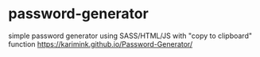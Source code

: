 # password-generator
simple password generator using SASS/HTML/JS with "copy to clipboard" function
https://karimink.github.io/Password-Generator/
